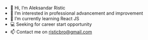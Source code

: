 - 👋 Hi, I’m Aleksandar Ristic
- 👀 I’m interested in professional advancement and improvement
- 🌱 I’m currently learning React JS
- 💻 Seeking for career start opportunity
- 📫 Contact me on risticbro@gmail.com

<!---
ristic93/ristic93 is a ✨ special ✨ repository because its `README.md` (this file) appears on your GitHub profile.
You can click the Preview link to take a look at your changes.
--->

